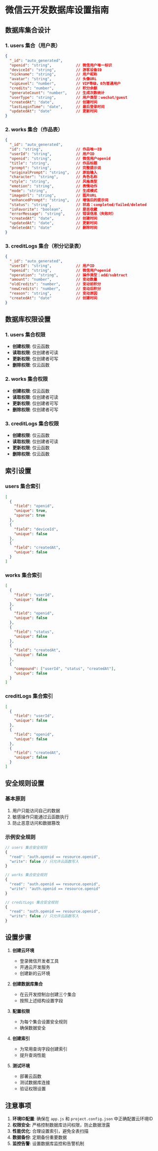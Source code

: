 # 微信云开发数据库设置指南

## 数据库集合设计

### 1. users 集合（用户表）
```json
{
  "_id": "auto_generated",
  "openid": "string",           // 微信用户唯一标识
  "deviceId": "string",         // 游客设备ID
  "nickname": "string",         // 用户昵称
  "avatar": "string",           // 头像URL
  "vipLevel": "number",         // VIP等级，0为普通用户
  "credits": "number",          // 积分余额
  "generateCount": "number",    // 生成次数统计
  "userType": "string",         // 用户类型：wechat/guest
  "createdAt": "date",          // 创建时间
  "lastLoginTime": "date",      // 最后登录时间
  "updatedAt": "date"           // 更新时间
}
```

### 2. works 集合（作品表）
```json
{
  "_id": "auto_generated",
  "id": "string",               // 作品唯一ID
  "userId": "string",           // 用户ID
  "openid": "string",           // 微信用户openid
  "title": "string",            // 作品标题
  "prompt": "string",           // 完整提示词
  "originalPrompt": "string",   // 原始输入
  "character": "string",        // 角色名称
  "style": "string",            // 风格类型
  "emotion": "string",          // 表情动作
  "mode": "string",             // 生成模式
  "imageUrl": "string",         // 图片URL
  "enhancedPrompt": "string",   // 增强后的提示词
  "status": "string",           // 状态：completed/failed/deleted
  "isFavorite": "boolean",      // 是否收藏
  "errorMessage": "string",     // 错误信息（失败时）
  "createdAt": "date",          // 创建时间
  "updatedAt": "date",          // 更新时间
  "deletedAt": "date"           // 删除时间
}
```

### 3. creditLogs 集合（积分记录表）
```json
{
  "_id": "auto_generated",
  "userId": "string",           // 用户ID
  "openid": "string",           // 微信用户openid
  "operation": "string",        // 操作类型：add/subtract
  "amount": "number",           // 变动数量
  "oldCredits": "number",       // 变动前积分
  "newCredits": "number",       // 变动后积分
  "reason": "string",           // 变动原因
  "createdAt": "date"           // 创建时间
}
```

## 数据库权限设置

### 1. users 集合权限
- **创建权限**: 仅云函数
- **读取权限**: 仅创建者可读
- **更新权限**: 仅创建者可写
- **删除权限**: 仅云函数

### 2. works 集合权限
- **创建权限**: 仅云函数
- **读取权限**: 仅创建者可读
- **更新权限**: 仅创建者可写
- **删除权限**: 仅创建者可写

### 3. creditLogs 集合权限
- **创建权限**: 仅云函数
- **读取权限**: 仅创建者可读
- **更新权限**: 仅云函数
- **删除权限**: 仅云函数

## 索引设置

### users 集合索引
```json
[
  {
    "field": "openid",
    "unique": true,
    "sparse": true
  },
  {
    "field": "deviceId",
    "unique": false
  },
  {
    "field": "createdAt",
    "unique": false
  }
]
```

### works 集合索引
```json
[
  {
    "field": "userId",
    "unique": false
  },
  {
    "field": "openid",
    "unique": false
  },
  {
    "field": "status",
    "unique": false
  },
  {
    "field": "createdAt",
    "unique": false
  },
  {
    "compound": ["userId", "status", "createdAt"],
    "unique": false
  }
]
```

### creditLogs 集合索引
```json
[
  {
    "field": "userId",
    "unique": false
  },
  {
    "field": "openid",
    "unique": false
  },
  {
    "field": "createdAt",
    "unique": false
  }
]
```

## 安全规则设置

### 基本原则
1. 用户只能访问自己的数据
2. 敏感操作只能通过云函数执行
3. 防止恶意访问和数据篡改

### 示例安全规则
```javascript
// users 集合安全规则
{
  "read": "auth.openid == resource.openid",
  "write": false // 只允许云函数写入
}

// works 集合安全规则
{
  "read": "auth.openid == resource.openid",
  "write": "auth.openid == resource.openid"
}

// creditLogs 集合安全规则
{
  "read": "auth.openid == resource.openid",
  "write": false // 只允许云函数写入
}
```

## 设置步骤

1. **创建云环境**
   - 登录微信开发者工具
   - 开通云开发服务
   - 创建新的云环境

2. **创建数据库集合**
   - 在云开发控制台创建三个集合
   - 按照上述结构设置字段

3. **配置权限**
   - 为每个集合设置安全规则
   - 确保数据安全

4. **创建索引**
   - 为常用查询字段创建索引
   - 提升查询性能

5. **测试环境**
   - 部署云函数
   - 测试数据库连接
   - 验证权限设置

## 注意事项

1. **环境ID配置**: 确保在 `app.js` 和 `project.config.json` 中正确配置云环境ID
2. **权限安全**: 严格控制数据库访问权限，防止数据泄露
3. **性能优化**: 合理设置索引，避免全表扫描
4. **数据备份**: 定期备份重要数据
5. **监控告警**: 设置数据库监控和告警机制 